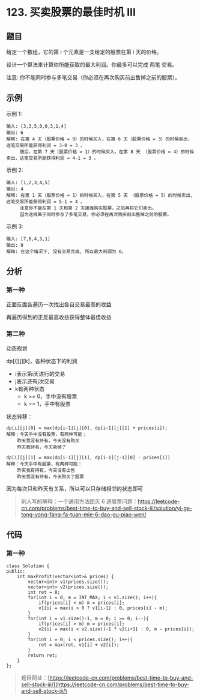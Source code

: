 # 123. 买卖股票的最佳时机 III

## 题目

给定一个数组，它的第 i 个元素是一支给定的股票在第 i 天的价格。

设计一个算法来计算你所能获取的最大利润。你最多可以完成 两笔 交易。

注意: 你不能同时参与多笔交易（你必须在再次购买前出售掉之前的股票）。

## 示例

示例 1:

	输入: [3,3,5,0,0,3,1,4]
	输出: 6
	解释: 在第 4 天（股票价格 = 0）的时候买入，在第 6 天（股票价格 = 3）的时候卖出，这笔交易所能获得利润 = 3-0 = 3 。
	     随后，在第 7 天（股票价格 = 1）的时候买入，在第 8 天 （股票价格 = 4）的时候卖出，这笔交易所能获得利润 = 4-1 = 3 。

示例 2:

	输入: [1,2,3,4,5]
	输出: 4
	解释: 在第 1 天（股票价格 = 1）的时候买入，在第 5 天 （股票价格 = 5）的时候卖出, 这笔交易所能获得利润 = 5-1 = 4 。   
	     注意你不能在第 1 天和第 2 天接连购买股票，之后再将它们卖出。   
	     因为这样属于同时参与了多笔交易，你必须在再次购买前出售掉之前的股票。

示例 3:

	输入: [7,6,4,3,1] 
	输出: 0 
	解释: 在这个情况下, 没有交易完成, 所以最大利润为 0。

## 分析

### 第一种

正面反面各遍历一次找出各自交易最高的收益

再遍历得到的正反最高收益获得整体最佳收益

### 第二种

动态规划

dp[i][j][k]，各种状态下的利润

* i表示第i天进行的交易
* j表示还有j次交易
* k有两种状态
	* k == 0，手中没有股票
	* k == 1，手中有股票

状态转移：

	dp[i][j][0] = max(dp[i-1][j][0], dp[i-1][j][1] + prices[i]);
	解释：今天手中没有股票，有两种可能：
		昨天我没有持有，今天没有购买
		昨天我持有，今天卖掉了

	dp[i][j][1] = max(dp[i-1][j][1], dp[i-1][j-1][0] - prices[i])
	解释：今天手中有股票，有两种可能：
		昨天我有持有，今天没有出售
		昨天我没有持有，今天购买了股票

因为每次只和昨天有关系，所以可以只存储相邻的状态即可

> 别人写的解释：一个通用方法团灭 6 道股票问题：https://leetcode-cn.com/problems/best-time-to-buy-and-sell-stock-iii/solution/yi-ge-tong-yong-fang-fa-tuan-mie-6-dao-gu-piao-wen/

## 代码

### 第一种

	class Solution {
	public:
	    int maxProfit(vector<int>& prices) {
	        vector<int> v1(prices.size());
	        vector<int> v2(prices.size());
	        int ret = 0;
	        for(int i = 0, m = INT_MAX; i < v1.size(); i++){
	            if(prices[i] < m) m = prices[i];
	            v1[i] = max(i > 0 ? v1[i-1] : 0, prices[i] - m);
	        }
	        for(int i = v1.size()-1, m = 0; i >= 0; i--){
	            if(prices[i] > m) m = prices[i];
	            v2[i] = max(i < v2.size()-1 ? v2[i+1] : 0, m - prices[i]);
	        }
	        for(int i = 0; i < prices.size(); i++){
	            ret = max(ret, v1[i] + v2[i]);
	        }
	        return ret;
	    }
	};

> 题目网址：[https://leetcode-cn.com/problems/best-time-to-buy-and-sell-stock-iii/](https://leetcode-cn.com/problems/best-time-to-buy-and-sell-stock-iii/)